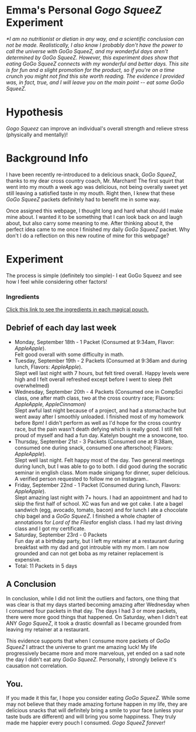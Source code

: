 # Emma's Personal <em> Gogo SqueeZ </em> Experiment
<p> <em>*I am no nutritionist or dietian in any way, and a scientific conclusion can not be made. Realistically, I also know I probably don't have the power to call the universe with <em>GoGo SqueeZ</em>, and my wonderful days aren't determined by <em>GoGo SqueeZ</em>. However, this experiment does show that eating <em>GoGo SqueeZ</em> connects with my wonderful and better days. This site is for fun and a slight promotion for the product, so if you're on a time crunch you might not find this site worth reading. The evidence I provided was, in fact, true, and I will leave you on the main point -- eat some GoGo SqueeZ.</em> </p>
<h1> Hypothesis</h1>
<body> <em>Gogo Squeez</em> can improve an individual's overall strength and relieve stress (physically and mentally)! </body>
<h1> <strong> Background Info </strong></h1>
<p> I have been recently re-introduced to a delicious snack, <em>GoGo SqueeZ</em>, thanks to my dear cross country coach, Mr. Marchant! The first squirt that went into my mouth a week ago was delicious, not being overally sweet yet still leaving a satisfied taste in my mouth. Right then, I knew that these <em> GoGo SqueeZ</em> packets definitely had to benefit me in some way. </p>
<p> Once assigned this webpage, I thought long and hard what should I make mine about. I wanted it to be something that I can look back on and laugh about, but also carry some meaning to me. After thinking about it, the perfect idea came to me once I finished my daily <em> GoGo SqueeZ</em> packet. Why don't I do a reflection on this new routine of mine for this webpage? </p>
<h1> <strong> Experiment </strong></h1>
<body> The process is simple (definitely too simple)- I eat GoGo Squeez and see how I feel while considering other factors!</body>
<h3> Ingredients </h3>
<a href="https://gogosqueez.com/products/fruits-vegetables"> Click this link to see the ingredients in each magical pouch. </a>
<h2> Debrief of each day last week</h2>
<p><ul>
  <li> Monday, September 18th - 1 Packet (Consumed at 9:34am, Flavor: <em> AppleApple</em>).</li> Felt good overall with some difficulty in math. </li>
  <li> Tuesday, September 19th - 2 Packets (Consumed at 9:36am and during lunch, Flavors: <em> AppleApple</em>). </li>Slept well last night with 7 hours, but felt tired overall. Happy levels were high and I felt overall refreshed except before I went to sleep (felt overwhelmed) </li>
  <li> Wednesday, September 20th - 4 Packets (Consumed one in CompSci class, one after math class, two at the cross country race; Flavors: <em> AppleApple, AppleCinnamon)</em> </li> Slept awful last night because of a project, and had a stomachache but went away after I smoothly unloaded. I finished most of my homework before 8pm! I didn't perform as well as I'd hope for the cross country race, but the pain wasn't death defying which is really good. I still felt proud of myself and had a fun day. Katelyn bought me a snowcone, too. </li>
  <li> Thursday, September 21st - 3 Packets (Consumed one at 9:38am, consumed one during snack, consumed one afterschool; Flavors: <em> AppleApple</em>).</li> Slept well last night. Felt happy most of the day. Two general meetings during lunch, but I was able to go to both. I did good during the socratic seminar in english class. Mom made sinigang for dinner, super delicious. A verified person requested to follow me on instagram.. </li>
  <li> Friday, September 22nd - 1 Packet (Consumed during lunch, Flavors: <em> AppleApple</em>).</li> Slept amazing last night with 7+ hours. I had an appointment and had to skip the first half of school. XC was fun and we got cake. I ate a bagel sandwich (egg, avocado, tomato, bacon) and for lunch I ate a chocolate chip bagel and a <em>GoGo SqueeZ</em>. I finished a whole chapter of annotations for <em> Lord of the Flies</em>for english class. I had my last driving class and I got my certificate. </li>
  <li> Saturday, September 23rd - 0 Packets</li> Fun day at a birthday party, but I left my retainer at a restaurant during breakfast with my dad and got introuble with my mom. I am now grounded and can not get boba as my retainer replacement is expensive. </li>
  <li> Total: 11 Packets in 5 days</li>
</ul></p>
<h2> A Conclusion</h2>
<p> In conclusion, while I did not limit the outliers and factors, one thing that was clear is that my days started becoming amazing after Wednesday when I consumed four packets in that day. The days I had 3 or more packets, there were more good things that happened. On Saturday, when I didn't eat ANY <em> Gogo SqueeZ</em>, it took a drastic downfall as I became grounded from leaving my retainer at a restaurant. </p>
<p> This evidence supports that when I consume more packets of <em>GoGo SqueeZ</em> I attract the universe to grant me amazing luck! My life progressively became more and more marvelous, yet ended on a sad note the day I didn't eat any <em>GoGo SqueeZ</em>. Personally, I strongly believe it's causation not correlation. </p>
<h2> You.</h2>
<p> If you made it this far, I hope you consider eating <em>GoGo SqueeZ</em>. While some may not believe that they made amazing fortune happen in my life, they are delicious snacks that will definitely bring a smile to your face (unless your taste buds are different) and will bring you some happiness. They truly made me happier every pouch I consumed. <em> Gogo SqueeZ forever!</em></p>

